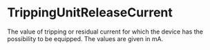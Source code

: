TrippingUnitReleaseCurrent
==========================

The value of tripping or residual current for which the device has the possibility to be equipped. The values are given in mA.
